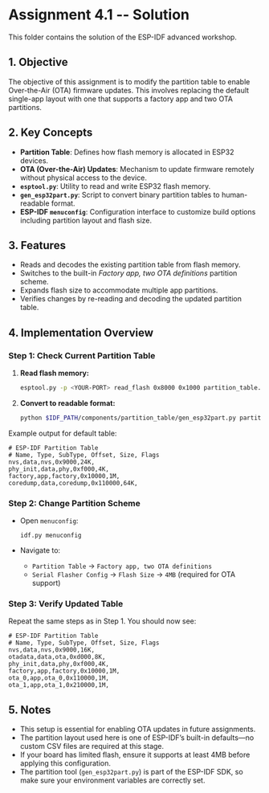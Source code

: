 # Assignment 4.1 -- Solution

This folder contains the solution of the ESP-IDF advanced workshop. 

## 1. Objective

The objective of this assignment is to modify the partition table to enable Over-the-Air (OTA) firmware updates. This involves replacing the default single-app layout with one that supports a factory app and two OTA partitions.

## 2. Key Concepts

* **Partition Table**: Defines how flash memory is allocated in ESP32 devices.
* **OTA (Over-the-Air) Updates**: Mechanism to update firmware remotely without physical access to the device.
* **`esptool.py`**: Utility to read and write ESP32 flash memory.
* **`gen_esp32part.py`**: Script to convert binary partition tables to human-readable format.
* **ESP-IDF `menuconfig`**: Configuration interface to customize build options including partition layout and flash size.

## 3. Features

* Reads and decodes the existing partition table from flash memory.
* Switches to the built-in *Factory app, two OTA definitions* partition scheme.
* Expands flash size to accommodate multiple app partitions.
* Verifies changes by re-reading and decoding the updated partition table.

## 4. Implementation Overview

### Step 1: Check Current Partition Table

1. **Read flash memory:**

   ```bash
   esptool.py -p <YOUR-PORT> read_flash 0x8000 0x1000 partition_table.bin
   ```

2. **Convert to readable format:**

   ```bash
   python $IDF_PATH/components/partition_table/gen_esp32part.py partition_table.bin
   ```

Example output for default table:

```
# ESP-IDF Partition Table
# Name, Type, SubType, Offset, Size, Flags
nvs,data,nvs,0x9000,24K,
phy_init,data,phy,0xf000,4K,
factory,app,factory,0x10000,1M,
coredump,data,coredump,0x110000,64K,
```

### Step 2: Change Partition Scheme

* Open `menuconfig`:

  ```
  idf.py menuconfig
  ```

* Navigate to:

  * `Partition Table` → `Factory app, two OTA definitions`
  * `Serial Flasher Config` → `Flash Size` → `4MB` (required for OTA support)

### Step 3: Verify Updated Table

Repeat the same steps as in Step 1. You should now see:

```
# ESP-IDF Partition Table
# Name, Type, SubType, Offset, Size, Flags
nvs,data,nvs,0x9000,16K,
otadata,data,ota,0xd000,8K,
phy_init,data,phy,0xf000,4K,
factory,app,factory,0x10000,1M,
ota_0,app,ota_0,0x110000,1M,
ota_1,app,ota_1,0x210000,1M,
```

## 5. Notes

* This setup is essential for enabling OTA updates in future assignments.
* The partition layout used here is one of ESP-IDF’s built-in defaults—no custom CSV files are required at this stage.
* If your board has limited flash, ensure it supports at least 4MB before applying this configuration.
* The partition tool (`gen_esp32part.py`) is part of the ESP-IDF SDK, so make sure your environment variables are correctly set.
